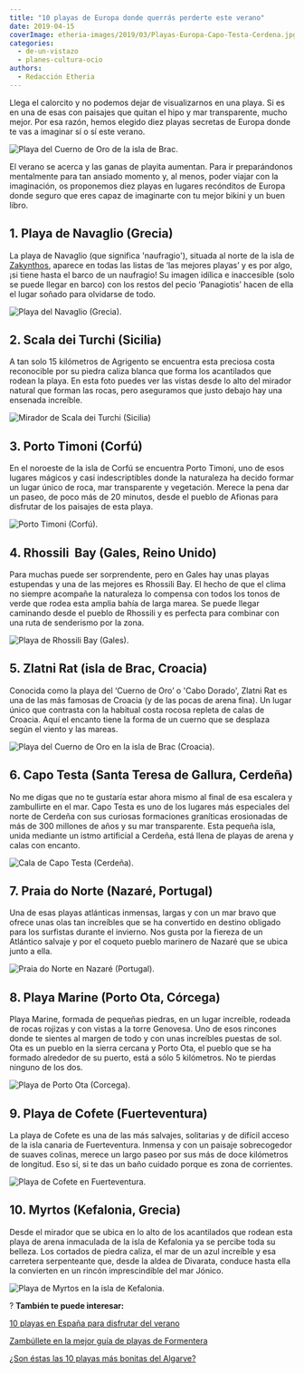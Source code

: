 ```yaml
---
title: "10 playas de Europa donde querrás perderte este verano"
date: 2019-04-15
coverImage: etheria-images/2019/03/Playas-Europa-Capo-Testa-Cerdena.jpg
categories: 
  - de-un-vistazo
  - planes-cultura-ocio
authors: 
  - Redacción Etheria
---
```


Llega el calorcito y no podemos dejar de visualizarnos en una playa. Si es en una de 
esas con paisajes que quitan el hipo y mar transparente, mucho mejor. Por esa razón, 
hemos elegido diez playas secretas de Europa donde te vas a imaginar sí o sí este 
verano. 

![Playa del Cuerno de Oro de la isla de Brac.](etheria-images/2019/04/croacia-isla-brac.jpg "Playa del Cuerno de Oro de la isla de Brac.")

El verano se acerca y las ganas de playita aumentan. Para ir preparándonos mentalmente 
para tan ansiado momento y, al menos, poder viajar con la imaginación, os proponemos 
diez playas en lugares recónditos de Europa donde seguro que eres capaz de imaginarte 
con tu mejor bikini y un buen libro. 

## 1\. Playa de Navaglio (Grecia)

La playa de Navaglio (que significa 'naufragio'), situada al norte de la isla de [Zakynthos](http://www.visitgreece.gr/en/greek_islands/ionian_islands/zakynthos), 
aparece en todas las listas de ‘las mejores playas’ y es por algo, ¡si tiene hasta el 
barco de un naufragio! Su imagen idílica e inaccesible (solo se puede llegar en barco) 
con los restos del pecio ‘Panagiotis’ hacen de ella el lugar soñado para olvidarse de 
todo. 

![Playa del Navaglio (Grecia).](etheria-images/2019/03/Playas-Europa-Navagio-Grecia.jpg "Playa del Navaglio (Grecia).")

## 2\. Scala dei Turchi (Sicilia)

A tan solo 15 kilómetros de Agrigento se encuentra esta preciosa costa reconocible por 
su piedra caliza blanca que forma los acantilados que rodean la playa. En esta foto 
puedes ver las vistas desde lo alto del mirador natural que forman las rocas, pero 
aseguramos que justo debajo hay una ensenada increíble. 

![Mirador de Scala dei Turchi (Sicilia)](etheria-images/2019/03/Playas-Europa-Scala-dei-Turchi-Sicilia.jpg "Mirador de Scala dei Turchi (Sicilia). © Davide Ragusa")

## 3\. Porto Timoni (Corfú)

En el noroeste de la isla de Corfú se encuentra Porto Timoni, uno de esos lugares 
mágicos y casi indescriptibles donde la naturaleza ha decido formar un lugar único de 
roca, mar transparente y vegetación. Merece la pena dar un paseo, de poco más de 20 
minutos, desde el pueblo de Afionas para disfrutar de los paisajes de esta playa. 

![Porto Timoni (Corfú).](etheria-images/2019/03/Playas-Europa-Corfu.jpg "Porto Timoni (Corfú). © Tom Grimbert")

## 4\. Rhossili  Bay (Gales, Reino Unido)

Para muchas puede ser sorprendente, pero en Gales hay unas playas estupendas y una de 
las mejores es Rhossili [](https://www.visitswanseabay.com/listings/rhossili-bay-beach/)Bay. 
El hecho de que el clima no siempre acompañe la naturaleza lo compensa con todos los 
tonos de verde que rodea esta amplia bahía de larga marea. Se puede llegar caminando 
desde el pueblo de Rhossili y es perfecta para combinar con una ruta de senderismo por 
la zona. 

![Playa de Rhossili Bay (Gales).](etheria-images/2019/03/Playas-Europa-Gales.jpg "Playa de Rhossili Bay (Gales).")

## 5\. Zlatni Rat (isla de Brac, Croacia)

Conocida como la playa del ‘Cuerno de Oro’ o 'Cabo Dorado', Zlatni Rat es una de las más 
famosas de Croacia (y de las pocas de arena fina). Un lugar único que contrasta con la 
habitual costa rocosa repleta de calas de Croacia. Aquí el encanto tiene la forma de un 
cuerno que se desplaza según el viento y las mareas. 

![Playa del Cuerno de Oro en la isla de Brac (Croacia).](etheria-images/2019/04/playa-Croacia-cuerno-dorado-bol.jpg "Playa del Cuerno de Oro en la isla de Brac (Croacia). © Ivo Biocina/Croatia Tourism Board")

## 6\. Capo Testa (Santa Teresa de Gallura, Cerdeña)

No me digas que no te gustaría estar ahora mismo al final de esa escalera y zambullirte 
en el mar. Capo Testa es uno de los lugares más especiales del norte de Cerdeña con sus 
curiosas formaciones graníticas erosionadas de más de 300 millones de años y su mar 
transparente. Esta pequeña isla, unida mediante un istmo artificial a Cerdeña, está 
llena de playas de arena y calas con encanto. 

![Cala de Capo Testa (Cerdeña).](etheria-images/2019/03/Playas-Europa-Capo-Testa-Cerdena.jpg "Cala de Capo Testa (Cerdeña). © Massimo Virgilio")

## 7\. Praia do Norte (Nazaré, Portugal)

Una de esas playas atlánticas inmensas, largas y con un mar bravo que ofrece unas olas 
tan increíbles que se ha convertido en destino obligado para los surfistas durante el 
invierno. Nos gusta por la fiereza de un Atlántico salvaje y por el coqueto pueblo 
marinero de Nazaré que se ubica junto a ella. 

![Praia do Norte en Nazaré (Portugal).](etheria-images/2019/03/Playas-Europa-Nazare.jpg "Praia do Norte en Nazaré (Portugal). © Magda B.")

## 8\. Playa Marine (Porto Ota, Córcega)

Playa Marine, formada de pequeñas piedras, en un lugar increíble, rodeada de rocas 
rojizas y con vistas a la torre Genovesa. Uno de esos rincones donde te sientes al 
margen de todo y con unas increíbles puestas de sol. Ota es un pueblo en la sierra 
cercana y Porto Ota, el pueblo que se ha formado alrededor de su puerto, está a sólo 5 
kilómetros. No te pierdas ninguno de los dos. 

![Playa de Porto Ota (Corcega).](etheria-images/2019/03/Playas-Europa-Porto-Ota-Corcega.jpg "Playa de Porto Ota (Corcega). © Kai Pilger")

## 9\. Playa de Cofete (Fuerteventura)

La playa de Cofete es una de las más salvajes, solitarias y de difícil acceso de la isla 
canaria de Fuerteventura. Inmensa y con un paisaje sobrecogedor de suaves colinas, 
merece un largo paseo por sus más de doce kilómetros de longitud. Eso sí, si te das un 
baño cuidado porque es zona de corrientes. 

![Playa de Cofete en Fuerteventura.](etheria-images/2019/03/Playas-Europa-Cofete-Fuerteventura.jpg "Playa de Cofete en Fuerteventura. © Michael Baccin")

## 10\. Myrtos (Kefalonia, Grecia)

Desde el mirador que se ubica en lo alto de los acantilados que rodean esta playa de 
arena inmaculada de la isla de Kefalonia ya se percibe toda su belleza. Los cortados de 
piedra caliza, el mar de un azul increíble y esa carretera serpenteante que, desde la 
aldea de Divarata, conduce hasta ella la convierten en un rincón imprescindible del mar 
Jónico. 

![Playa de Myrtos en la isla de Kefalonia.](etheria-images/2019/03/Playas-Europa-Myrtos-Beach-kefalonia-Grecia.jpg "Playa de Myrtos en la isla de Kefalonia. © George Prentzas")

? **También te puede interesar:** 

[10 playas en España para disfrutar del 
verano](https://etheriamagazine.com/2020/06/03/10-playas-en-espana-para-este-verano/) 

[Zambúllete en la mejor guía de playas de 
Formentera](https://etheriamagazine.com/2020/04/15/viajar-con-amigas-mejores-playas-formentera/) 

[¿Son éstas las 10 playas más bonitas del 
Algarve?](https://etheriamagazine.com/2022/08/04/mejores-playas-del-algarve/)
